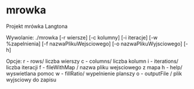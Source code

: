 # mrowka
Projekt mrówka Langtona

Wywolanie:
./mrowka [-r wiersze] [-c kolumny] [-i iteracje] [-w %zapelnienia] [-f nazwaPlikuWejsciowego] [-o nazwaPlikuWyjsciowego] [-h]

Opcje:
r - rows/ liczba wierszy
c - columns/ liczba kolumn
i - iterations/ liczba iteracji
f - fileWithMap / nazwa pliku wejsciowego z mapa
h - help/ wyswietlana pomoc
w - fillRatio/ wypelnienie planszy 
o - outputFile / plik wyjsciowy do zapisu

